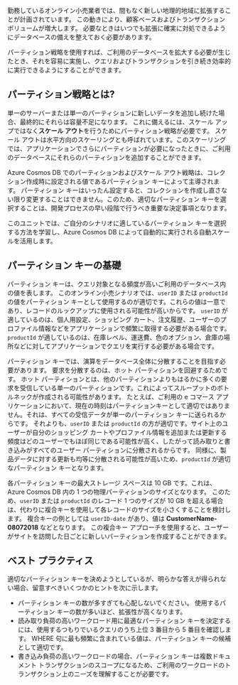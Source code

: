勤務しているオンライン小売業者では、間もなく新しい地理的地域に拡張することが計画されています。 この動きにより、顧客ベースおよびトランザクション ボリュームが増大します。 必要なときはいつでも拡張に確実に対処できるようにデータベースの備えを整えておく必要があります。

パーティション戦略を使用すれば、ご利用のデータベースを拡大する必要が生じたとき、それを容易に実施し、クエリおよびトランザクションを引き続き効率的に実行できるようにすることができます。

## <a name="what-is-a-partition-strategy"></a>パーティション戦略とは?

単一のサーバーまたは単一のパーティションに新しいデータを追加し続けた場合、最終的にそれらは容量不足になります。 これに備えるには、スケール アップではなく**スケール アウト**を行うためにパーティション戦略が必要です。 スケール アウトは水平方向のスケーリングとも呼ばれています。このスケーリングでは、アプリケーションでさらにパーティションが必要になったときに、ご利用のデータベースにそれらのパーティションを追加することができます。

Azure Cosmos DB でのパーティションおよびスケール アウト戦略は、コレクション作成時に設定される値であるパーティション キーによって主導されます。 パーティション キーはいったん設定すると、コレクションを作成し直さない限り変更することはできません。このため、適切なパーティション キーを選択することは、開発プロセスの早い段階で行うべき重要な決定事項となります。  

このユニットでは、ご自分のシナリオに適しているパーティション キーを選択する方法を学習し、Azure Cosmos DB によって自動的に実行される自動スケールを活用します。

## <a name="partition-key-basics"></a>パーティション キーの基礎

パーティション キーは、クエリ対象となる頻度が高いご利用のデータベース内の値を表します。 このオンライン小売シナリオでは、`userID` または `productId` の値をパーティション キーとして使用するのが適切です。これらの値は一意であり、レコードのルックアップに使用される可能性が高いからです。 `userID` が適しているのは、個人用設定、ショッピング カート、注文履歴、ユーザーのプロファイル情報などをアプリケーションで頻繁に取得する必要がある場合です。 `productId` が適しているのは、在庫レベル、運送費、色のオプション、倉庫の場所などに対してアプリケーションでクエリを実行する必要がある場合です。

パーティション キーでは、演算をデータベース全体に分散することを目指す必要があります。 要求を分散するのは、ホット パーティションを回避するためです。 ホット パーティションとは、他のパーティションよりもはるかに多くの要求を受信している単一のパーティションです。これによってスループットのボトルネックが作成される可能性があります。 たとえば、ご利用の e コマース アプリケーションにおいて、現在の時刻はパーティションキーとして適切ではありません。それは、すべての受信データが単一のパーティション キーに送られるからです。 それよりも、`userID` または `productId` の方が適切です。サイト上のユーザーが自分のショッピング カートやプロファイル情報を追加または更新する頻度はどのユーザーでもほぼ同じである可能性が高く、したがって読み取りと書き込みがすべてのユーザー パーティションに分散されるからです。 同様に、製品データに対する更新も均等に分散される可能性が高いため、`productId` が適切なパーティション キーとなります。

各パーティション キーの最大ストレージ スペースは 10 GB です。これは、Azure Cosmos DB 内の 1 つの物理パーティションのサイズとなります。 このため、`userID` または `productId` のレコード 1 つのサイズが 10 GB を超える場合は、代わりに複合キーを使用して各レコードのサイズを小さくすることを検討します。 複合キーの例としては `userID-date` があり、値は **CustomerName-08072018** などとなります。 この複合キー アプローチを使用すると、ユーザーがサイトを訪問した日ごとに新しいパーティションを作成することができます。

## <a name="best-practices"></a>ベスト プラクティス

適切なパーティション キーを決めようとしているが、明らかな答えが得られない場合、留意すべきいくつかのヒントを次に示します。

- パーティション キーの数が多すぎても心配しないでください。 使用するパーティション キーの数が多いほど、拡張性が高くなります。
- 読み取り負荷の高いワークロード用に最適なパーティション キーを決定するには、使用するつもりでいるクエリのうち上位 3 番目から 5 番目を確認します。 WHERE 句に最も頻繁に含まれている値は、パーティション キーの候補として適切です。
- 書き込み負荷の高いワークロードの場合、パーティション キーは複数ドキュメント トランザクションのスコープになるため、ご利用のワークロードのトランザクション上のニーズを理解することが必要です。
